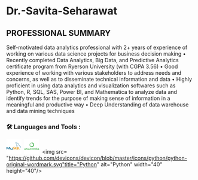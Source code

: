 # Dr.-Savita-Seharawat
## PROFESSIONAL SUMMARY
Self-motivated data analytics professional with 2+ years of experience of working on 
various data science projects for business decision making
• Recently completed Data Analytics, Big Data, and Predictive Analytics certificate 
program from Ryerson University (with CGPA 3.56)
• Good experience of working with various stakeholders to address needs and concerns,
as well as to disseminate technical information and data
• Highly proficient in using data analytics and visualization softwares such as Python, R,
SQL, SAS, Power BI, and Mathematica to analyze data and identify trends for the
purpose of making sense of information in a meaningful and productive way
• Deep Understanding of data warehouse and data mining techniques
### :hammer_and_wrench: Languages and Tools :
<img src="https://github.com/devicons/devicon/blob/master/icons/mysql/mysql-original-wordmark.svg" title="MySQL"  alt="MySQL" width="40" height="40"/>&nbsp;
<img src= "https://github.com/devicons/devicon/blob/master/icons/anaconda/anaconda-original-wordmark.svg" title="anaconda"  alt="anaconda" width="40" height="40"/>&nbsp;
<img src= "https://github.com/devicons/devicon/blob/master/icons/python/python-original-wordmark.svg"title="Python"  alt="Python" width="40" height="40"/>&nbsp;
